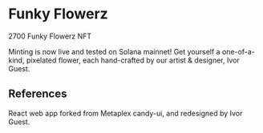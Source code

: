# Funky Flowerz

2700 Funky Flowerz NFT 

Minting is now live and tested on Solana mainnet!
Get yourself a one-of-a-kind, pixelated flower, each hand-crafted by our artist & designer, Ivor Guest.

## References

React web app forked from Metaplex candy-ui, and redesigned by Ivor Guest.

